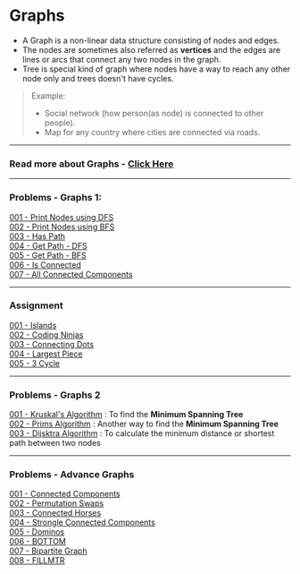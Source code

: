 # Graphs

 *  A Graph is a non-linear data structure consisting of nodes and edges. 
 *  The nodes are sometimes also referred as **vertices** and the edges are lines or arcs that connect any two nodes in the graph.
 *  Tree is special kind of graph where nodes have a way to reach any other node only and trees doesn't have cycles.
 >  Example: 
 >  -   Social network (how person(as node) is connected to other people).
 >  -   Map for any country where cities are connected via roads.   

---

### Read more about Graphs - [Click Here](./../../../02-data-structure-algorithms/modules/018-graphs/README.md)<br>
 
---

### Problems - Graphs 1:

[001 - Print Nodes using DFS](./code-part-1/001-Print-Nodes-DFS.cpp)<br>
[002 - Print Nodes using BFS](./code-part-1/002-Print-Nodes-BFS.cpp)<br>
[003 - Has Path](./code-part-1/003-Has-Path.cpp)<br>
[004 - Get Path - DFS](./code-part-1/004-Get-Path-DFS.cpp)<br>
[005 - Get Path - BFS](./code-part-1/005-Get-Path-BFS.cpp)<br>
[006 - Is Connected](./code-part-1/006-Is-Connected.cpp)<br>
[007 - All Connected Components](./code-part-1/007-All-Connected-Components.cpp)<br>

---

### Assignment 

[001 - Islands](./code-part-1/008-Islands.cpp)<br>
[002 - Coding Ninjas](./code-part-1/009-CodingNinjas.cpp)<br>
[003 - Connecting Dots](./code-part-1/010-Connecting-Dots.cpp)<br>
[004 - Largest Piece](./code-part-1/011-Largest-Piece.cpp)<br>
[005 - 3 Cycle](./code-part-1/012-3-Cycle.cpp)<br>

---

### Problems - Graphs 2

[001 - Kruskal's Algorithm](./code-part-2/001-Kruskals-Algo.cpp) : To find the **Minimum Spanning Tree** <br>
[002 - Prims Algorithm](./code-part-2/002-Prims-Algo.cpp) : Another way to find the **Minimum Spanning Tree**<br>
[003 - Dijsktra Algorithm](./code-part-2/003-Dijkstra-Algo.cpp) : To calculate the minimum distance or shortest path between two nodes<br>

---

### Problems - Advance Graphs

[001 - Connected Components](./code-part-3/001-Connected-Components.cpp)<br>
[002 - Permutation Swaps](./code-part-3/002-Permutation-Swaps.cpp)<br>
[003 - Connected Horses](./code-part-3/003-Connected-Horses.cpp)<br>
[004 - Strongle Connected Components](./code-part-3/004-Strongly-Connected-Components.cpp)<br>
[005 - Dominos](./code-part-3/005-Dominos.cpp)<br>
[006 - BOTTOM](./code-part-3/006-BOTTOM.cpp)<br>
[007 - Bipartite Graph](./code-part-3/007-Bipartite-Graph.cpp)<br>
[008 - FILLMTR](./code-part-3/008-FILLMTR-Fill-Matrix.cpp)<br>